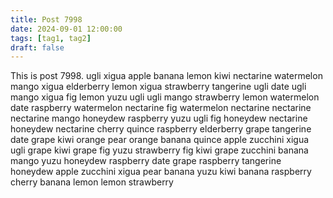 ```yaml
---
title: Post 7998
date: 2024-09-01 12:00:00
tags: [tag1, tag2]
draft: false
---
```

This is post 7998.
ugli
xigua
apple
banana
lemon
kiwi
nectarine
watermelon
mango
xigua
elderberry
lemon
xigua
strawberry
tangerine
ugli
date
ugli
mango
xigua
fig
lemon
yuzu
ugli
ugli
mango
strawberry
lemon
watermelon
date
raspberry
watermelon
nectarine
fig
watermelon
nectarine
nectarine
nectarine
mango
honeydew
raspberry
yuzu
ugli
fig
honeydew
nectarine
honeydew
nectarine
cherry
quince
raspberry
elderberry
grape
tangerine
date
grape
kiwi
orange
pear
orange
banana
quince
apple
zucchini
xigua
ugli
grape
kiwi
grape
fig
yuzu
strawberry
fig
kiwi
grape
zucchini
banana
mango
yuzu
honeydew
raspberry
date
grape
raspberry
tangerine
honeydew
apple
zucchini
xigua
pear
banana
yuzu
kiwi
banana
raspberry
cherry
banana
lemon
lemon
strawberry
